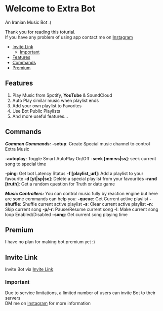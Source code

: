 # Welcome to Extra Bot

An Iranian Music Bot :)<br>

Thank you for reading this toturial.<br>
If you have any problem of using app contact me on [Instagram](https://instagram.com/amirhosseinf79)<br>

- [Invite Link](#invite-link)
  - [Important](#important)
- [Features](#features)
- [Commands](#commands)
- [Premium](#premium)

## Features
1. Play Music from Spotify, **YouTube** & SoundCloud
2. Auto Play similar music when playlist ends
3. Add your own playlist to Favorites
4. Use Bot Public Playlists
5. And more useful features...

## Commands
***Common Commands:***
**-setup**: Create Special music channel to control Extra Music

**-autoplay**: Toggle Smart AutoPlay On/Off
**-seek [mm:ss|ss]**: seek current song to special time

**-ping**: Get bot Latency Status
**-f [playlist_url]**: Add a playlist to your favourite
**-d [yt|sp|sc]**: Delete a special playlist from your favourites
**-rand [truth]**: Get a random question for Truth or date game

***Music Controllers:***
You can control music fully by reaction engine but here are some commands can help you:
**-queue**: Get Current active playlist
**-shuffle**: Shuffle current active playlist
**-s**: Clear current active playlist
**-n**: Skip current song
**-p/-r**: Pause/Resume current song
**-l**: Make current song loop Enabled/Disabled
**-song**: Get current song playing time

## Premium
I have no plan for making bot premium yet :)

## Invite Link
Invite Bot via [Invite Link](https://discord.com/api/oauth2/authorize?client_id=888404360344797255&permissions=2150886608&scope=bot)<br>

### Important
Due to service limitations, a limited number of users can invite Bot to their servers<br>
DM me on [Instagram](https://instagram.com/amirhosseinf79) for more information
